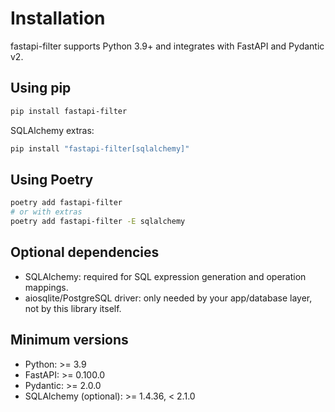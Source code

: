 # Installation

fastapi-filter supports Python 3.9+ and integrates with FastAPI and Pydantic v2.

## Using pip

```bash
pip install fastapi-filter
```

SQLAlchemy extras:

```bash
pip install "fastapi-filter[sqlalchemy]"
```

## Using Poetry

```bash
poetry add fastapi-filter
# or with extras
poetry add fastapi-filter -E sqlalchemy
```

## Optional dependencies

- SQLAlchemy: required for SQL expression generation and operation mappings.
- aiosqlite/PostgreSQL driver: only needed by your app/database layer, not by this library itself.

## Minimum versions

- Python: >= 3.9
- FastAPI: >= 0.100.0
- Pydantic: >= 2.0.0
- SQLAlchemy (optional): >= 1.4.36, < 2.1.0
